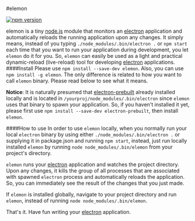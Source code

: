 #elemon

[![npm version][npm-image]][npm-url] 

elemon is a tiny [node.js](https://nodejs.org) module that monitors an [electron](https://github.com/electron/electron) application and automatically reloads the running application upon any changes. It simply means, instead of you typing `./node_modules/.bin/electron .` or `npm start` each time that you want to run your application during development, you let `elemon` do it for you. So, `elemon` can easily be used as a light and practical dynamic-reload (live-reload) tool for developing [electron](https://github.com/electron/electron) applications.
####Install
Please use `npm install --save-dev elemon`. Also, you can use `npm install -g elemon`. The only difference is related to how you want to call `elemon` binary. Please read below to see what it means.

**Notice**: It is naturally presumed that [electron-prebuilt](https://github.com/electron-userland/electron-prebuilt) already installed locally and is located in `/yourproj/node_modules/.bin/electron` since `elemon` uses that binary to spawn your application. So, if you haven't installed it yet, please first use `npm install --save-dev electron-prebuilt`, then install `elemon`.

####How to use
In order to use `elemon` locally, when you normally run your local `electron` binary by using either `./node_modules/.bin/electron .` or supplying it in package.json and running `npm start`, instead, just run locally installed `elemon` by running `node node_modules/.bin/elemon` from your project's directory.

`elemon` runs your [electron](https://github.com/electron/electron) application and watches the project directory. Upon any changes, it kills the group of all processes that are associated with spawned `electron` process and automatically reloads the application. So, you can immediately see the result of the changes that you just made.

If `elemon` is installed globally, navigate to your project directory and run `elemon`, instead of running `node node_modules/.bin/elemon`.

That's it. Have fun writing your [electron](https://github.com/electron/electron) application.


[travis-image]: https://img.shields.io/travis/mawni/elemon/master.svg
[travis-url]: https://travis-ci.org/mawni/elemon
[npm-image]: https://img.shields.io/npm/v/elemon.svg?maxAge=2592000
[npm-url]: https://npmjs.org/package/elemon
[downloads-image]: https://img.shields.io/npm/dm/elemon.svg?maxAge=2592000
[downloads-url]: https://npmjs.org/package/elemon
